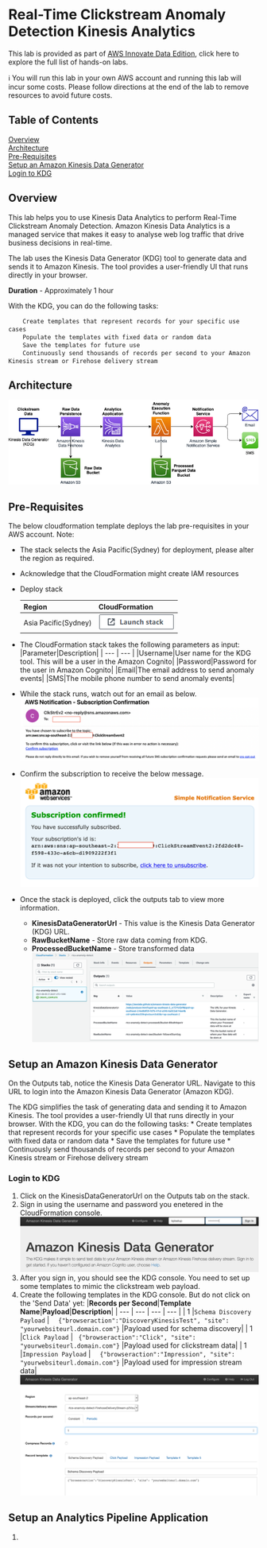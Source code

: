 # Real-Time Clickstream Anomaly Detection Kinesis Analytics
This lab is provided as part of [AWS Innovate Data Edition](https://aws.amazon.com/events/aws-innovate/data/), click here to explore the full list of hands-on labs.

ℹ️ You will run this lab in your own AWS account and running this lab will incur some costs. Please follow directions at the end of the lab to remove resources to avoid future costs.

## Table of Contents  
[Overview](#overview)  
[Architecture](#architecture)  
[Pre-Requisites](#pre-Requisites)  
[Setup an Amazon Kinesis Data Generator](#setup-an-amazon-kinesis-data-generator)  
[Login to KDG](#login-to-kdg)  




## Overview
This lab helps you to use Kinesis Data Analytics to perform Real-Time Clickstream Anomaly Detection. Amazon Kinesis Data Analytics is a managed service that makes it easy to analyse web log traffic that drive business decisions in real-time.

The lab uses the Kinesis Data Generator (KDG) tool to generate data and sends it to Amazon Kinesis. The tool provides a user-friendly UI that runs directly in your browser. 

**Duration** - Approximately 1 hour


With the KDG, you can do the following tasks:

        Create templates that represent records for your specific use cases
        Populate the templates with fixed data or random data
        Save the templates for future use
        Continuously send thousands of records per second to your Amazon Kinesis stream or Firehose delivery stream

## Architecture

![Architecture](./images/architecture.png)

## Pre-Requisites

The below cloudformation template deploys the lab pre-requisites in your AWS account. 
Note:
* The stack selects the Asia Pacific(Sydney) for deployment, please alter the region as required.
* Acknowledge that the CloudFormation might create IAM resources
* Deploy stack

    | Region | CloudFormation |
    | --- | --- |
    | Asia Pacific(Sydney) | [![Launch Stack](images/cloudformation-launch-stack-button.png)](https://console.aws.amazon.com/cloudformation/home?region=ap-southeast-2#/stacks/new?stackName=rtcs-anamoly-detect&templateURL=https://s3.amazonaws.com/aws-dataengineering-day.workshop.aws/Kinesis_PreLab.yaml)|

* The CloudFormation stack takes the following parameters as input:
    |Parameter|Description|
    | --- | --- |
    |Username|User name for the KDG tool. This will be a user in the Amazon Cognito|
    |Password|Password for the user in Amazon Cognito|
    |Email|The email address to send anomaly events|
    |SMS|The mobile phone number to send anomaly events|

* While the stack runs, watch out for an email as below.
![EmailSubscription](./images/EmailSubscription.png)
* Confirm the subscription to receive the below message.
![EmailSubscriptionConfirmation](./images/EmailSubscriptionConfirmation.png)
* Once the stack is deployed, click the outputs tab to view more information.
    * **KinesisDataGeneratorUrl** - This value is the Kinesis Data Generator (KDG) URL.
    * **RawBucketName** - Store raw data coming from KDG.
    * **ProcessedBucketName** - Store transformed data 
   ![Stackoutput](./images/Stackoutput.png) 

## Setup an Amazon Kinesis Data Generator
On the Outputs tab, notice the Kinesis Data Generator URL. Navigate to this URL to login into the Amazon Kinesis Data Generator (Amazon KDG).

The KDG simplifies the task of generating data and sending it to Amazon Kinesis. The tool provides a user-friendly UI that runs directly in your browser. With the KDG, you can do the following tasks:
    * Create templates that represent records for your specific use cases
    * Populate the templates with fixed data or random data
    * Save the templates for future use
    * Continuously send thousands of records per second to your Amazon Kinesis stream or Firehose delivery stream

### Login to KDG
1. Click on the KinesisDataGeneratorUrl on the Outputs tab on the stack.
2. Sign in using the username and password you enetered in the CloudFormation console.
![KDGLogin](./images/KDGLogin.png)
3. After you sign in, you should see the KDG console. You need to set up some templates to mimic the clickstream web payload.
4. Create the following templates in the KDG console. But do not click on the 'Send Data' yet:
   |**Records per Second**|**Template Name**|**Payload**|**Description**|
   | --- | --- | --- | --- |
   | 1 |```Schema Discovery Payload``` | ```  {"browseraction":"DiscoveryKinesisTest", "site": "yourwebsiteurl.domain.com"}``` |Payload used for schema discovery|
   | 1 |```Click Payload``` | ```  {"browseraction":"Click", "site": "yourwebsiteurl.domain.com"} ``` |Payload used for clickstream data|
   | 1 |```Impression Payload``` | ```  {"browseraction":"Impression", "site": "yourwebsiteurl.domain.com"}``` |Payload used for impression stream data|
![KDGTemplateSetup](./images/KDGTemplateSetup.png)

 
## Setup an Analytics Pipeline Application
1.  
